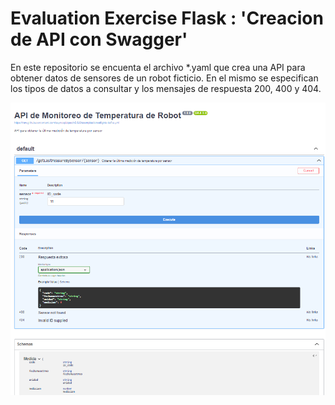 # Evaluation Exercise Flask : 'Creacion de API con Swagger'

En este repositorio se encuenta el archivo *.yaml que crea una API para obtener datos de sensores de un robot ficticio. En el mismo se especifican los tipos de datos a consultar y los mensajes de respuesta 200, 400 y 404.

![Robot Image](Screenshot_Swagger.png)